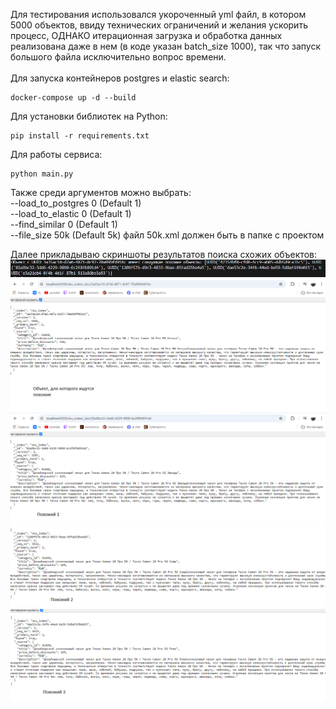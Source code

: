 Для тестирования использовался укороченный yml файл, в котором 5000 объектов, ввиду технических ограничений и желания ускорить процесс, ОДНАКО итерационная загрузка и обработка данных реализована даже в нем (в коде указан batch_size 1000), так что запуск большого файла исключительно вопрос времени. </br> </br>
Для запуска контейнеров postgres и elastic search:
```
docker-compose up -d --build
```

Для установки библиотек на Python:
```
pip install -r requirements.txt
```

Для работы сервиса:
```
python main.py 
```

Также среди аргументов можно выбрать:</br>
--load_to_postgres 0 (Default 1) </br>
--load_to_elastic 0 (Default 1) </br>
--find_similar 0 (Default 1) </br>
--file_size 50k (Default 5k) файл 50k.xml должен быть в папке с проектом</br>

Далее прикладываю скриншоты результатов поиска схожих объектов: </br>
![alt text](https://github.com/insuperabilez/testovoe/blob/main/images/1.png?raw=true)
![alt text](https://github.com/insuperabilez/testovoe/blob/main/images/2.png?raw=true)
![alt text](https://github.com/insuperabilez/testovoe/blob/main/images/3.png?raw=true)
![alt text](https://github.com/insuperabilez/testovoe/blob/main/images/4.png?raw=true)
![alt text](https://github.com/insuperabilez/testovoe/blob/main/images/5.png?raw=true)

